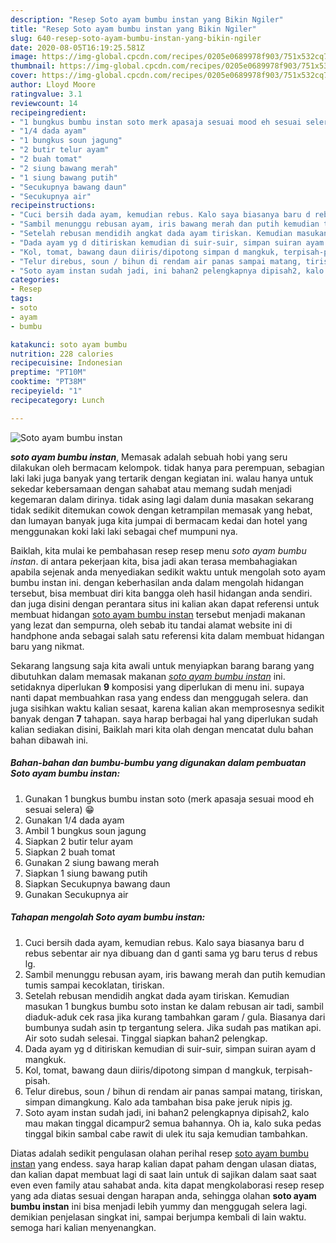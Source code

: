 ```yaml
---
description: "Resep Soto ayam bumbu instan yang Bikin Ngiler"
title: "Resep Soto ayam bumbu instan yang Bikin Ngiler"
slug: 640-resep-soto-ayam-bumbu-instan-yang-bikin-ngiler
date: 2020-08-05T16:19:25.581Z
image: https://img-global.cpcdn.com/recipes/0205e0689978f903/751x532cq70/soto-ayam-bumbu-instan-foto-resep-utama.jpg
thumbnail: https://img-global.cpcdn.com/recipes/0205e0689978f903/751x532cq70/soto-ayam-bumbu-instan-foto-resep-utama.jpg
cover: https://img-global.cpcdn.com/recipes/0205e0689978f903/751x532cq70/soto-ayam-bumbu-instan-foto-resep-utama.jpg
author: Lloyd Moore
ratingvalue: 3.1
reviewcount: 14
recipeingredient:
- "1 bungkus bumbu instan soto merk apasaja sesuai mood eh sesuai selera "
- "1/4 dada ayam"
- "1 bungkus soun jagung"
- "2 butir telur ayam"
- "2 buah tomat"
- "2 siung bawang merah"
- "1 siung bawang putih"
- "Secukupnya bawang daun"
- "Secukupnya air"
recipeinstructions:
- "Cuci bersih dada ayam, kemudian rebus. Kalo saya biasanya baru d rebus sebentar air nya dibuang dan d ganti sama yg baru terus d rebus lg."
- "Sambil menunggu rebusan ayam, iris bawang merah dan putih kemudian tumis sampai kecoklatan, tiriskan."
- "Setelah rebusan mendidih angkat dada ayam tiriskan. Kemudian masukan 1 bungkus bumbu soto instan ke dalam rebusan air tadi, sambil diaduk-aduk cek rasa jika kurang tambahkan garam / gula. Biasanya dari bumbunya sudah asin tp tergantung selera. Jika sudah pas matikan api. Air soto sudah selesai. Tinggal siapkan bahan2 pelengkap."
- "Dada ayam yg d ditiriskan kemudian di suir-suir, simpan suiran ayam d mangkuk."
- "Kol, tomat, bawang daun diiris/dipotong simpan d mangkuk, terpisah-pisah."
- "Telur direbus, soun / bihun di rendam air panas sampai matang, tiriskan, simpan dimangkung. Kalo ada tambahan bisa pake jeruk nipis jg."
- "Soto ayam instan sudah jadi, ini bahan2 pelengkapnya dipisah2, kalo mau makan tinggal dicampur2 semua bahannya. Oh ia, kalo suka pedas tinggal bikin sambal cabe rawit di ulek itu saja kemudian tambahkan."
categories:
- Resep
tags:
- soto
- ayam
- bumbu

katakunci: soto ayam bumbu 
nutrition: 228 calories
recipecuisine: Indonesian
preptime: "PT10M"
cooktime: "PT38M"
recipeyield: "1"
recipecategory: Lunch

---
```



![Soto ayam bumbu instan](https://img-global.cpcdn.com/recipes/0205e0689978f903/751x532cq70/soto-ayam-bumbu-instan-foto-resep-utama.jpg)

<b><i>soto ayam bumbu instan</i></b>, Memasak adalah sebuah hobi yang seru dilakukan oleh bermacam kelompok. tidak hanya para perempuan, sebagian laki laki juga banyak yang tertarik dengan kegiatan ini. walau hanya untuk sekedar kebersamaan dengan sahabat atau memang sudah menjadi kegemaran dalam dirinya. tidak asing lagi dalam dunia masakan sekarang tidak sedikit ditemukan cowok dengan ketrampilan memasak yang hebat, dan lumayan banyak juga kita jumpai di bermacam kedai dan hotel yang menggunakan koki laki laki sebagai chef mumpuni nya.



Baiklah, kita mulai ke pembahasan resep resep menu <i>soto ayam bumbu instan</i>. di antara pekerjaan kita, bisa jadi akan terasa membahagiakan apabila sejenak anda menyediakan sedikit waktu untuk mengolah soto ayam bumbu instan ini. dengan keberhasilan anda dalam mengolah hidangan tersebut, bisa membuat diri kita bangga oleh hasil hidangan anda sendiri. dan juga disini dengan perantara situs ini kalian akan dapat referensi untuk membuat hidangan <u>soto ayam bumbu instan</u> tersebut menjadi makanan yang lezat dan sempurna, oleh sebab itu tandai alamat website ini di handphone anda sebagai salah satu referensi kita dalam membuat hidangan baru yang nikmat.


Sekarang langsung saja kita awali untuk menyiapkan barang barang yang dibutuhkan dalam memasak makanan <u><i>soto ayam bumbu instan</i></u> ini. setidaknya diperlukan <b>9</b> komposisi yang diperlukan di menu ini. supaya nanti dapat membuahkan rasa yang endess dan menggugah selera. dan juga sisihkan waktu kalian sesaat, karena kalian akan memprosesnya sedikit banyak dengan <b>7</b> tahapan. saya harap berbagai hal yang diperlukan sudah kalian sediakan disini, Baiklah mari kita olah dengan mencatat dulu bahan bahan dibawah ini.

<!--inarticleads1-->

##### Bahan-bahan dan bumbu-bumbu yang digunakan dalam pembuatan Soto ayam bumbu instan:

1. Gunakan 1 bungkus bumbu instan soto (merk apasaja sesuai mood eh sesuai selera) 😁
1. Gunakan 1/4 dada ayam
1. Ambil 1 bungkus soun jagung
1. Siapkan 2 butir telur ayam
1. Siapkan 2 buah tomat
1. Gunakan 2 siung bawang merah
1. Siapkan 1 siung bawang putih
1. Siapkan Secukupnya bawang daun
1. Gunakan Secukupnya air




<!--inarticleads2-->

##### Tahapan mengolah Soto ayam bumbu instan:

1. Cuci bersih dada ayam, kemudian rebus. Kalo saya biasanya baru d rebus sebentar air nya dibuang dan d ganti sama yg baru terus d rebus lg.
1. Sambil menunggu rebusan ayam, iris bawang merah dan putih kemudian tumis sampai kecoklatan, tiriskan.
1. Setelah rebusan mendidih angkat dada ayam tiriskan. Kemudian masukan 1 bungkus bumbu soto instan ke dalam rebusan air tadi, sambil diaduk-aduk cek rasa jika kurang tambahkan garam / gula. Biasanya dari bumbunya sudah asin tp tergantung selera. Jika sudah pas matikan api. Air soto sudah selesai. Tinggal siapkan bahan2 pelengkap.
1. Dada ayam yg d ditiriskan kemudian di suir-suir, simpan suiran ayam d mangkuk.
1. Kol, tomat, bawang daun diiris/dipotong simpan d mangkuk, terpisah-pisah.
1. Telur direbus, soun / bihun di rendam air panas sampai matang, tiriskan, simpan dimangkung. Kalo ada tambahan bisa pake jeruk nipis jg.
1. Soto ayam instan sudah jadi, ini bahan2 pelengkapnya dipisah2, kalo mau makan tinggal dicampur2 semua bahannya. Oh ia, kalo suka pedas tinggal bikin sambal cabe rawit di ulek itu saja kemudian tambahkan.




Diatas adalah sedikit pengulasan olahan perihal resep <u>soto ayam bumbu instan</u> yang endess. saya harap kalian dapat paham dengan ulasan diatas, dan kalian dapat membuat lagi di saat lain untuk di sajikan dalam saat saat even even family atau sahabat anda. kita dapat mengkolaborasi resep resep yang ada diatas sesuai dengan harapan anda, sehingga olahan <b>soto ayam bumbu instan</b> ini bisa menjadi lebih yummy dan menggugah selera lagi. demikian penjelasan singkat ini, sampai berjumpa kembali di lain waktu. semoga hari kalian menyenangkan.
